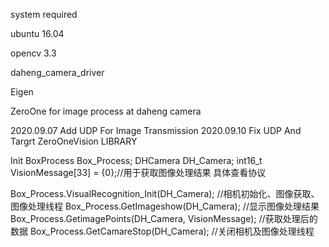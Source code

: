 system required

ubuntu 16.04

opencv 3.3

daheng_camera_driver

Eigen 

ZeroOne for image process at daheng camera 

2020.09.07  Add UDP For Image  Transmission
2020.09.10  Fix UDP And Targrt ZeroOneVision LIBRARY 

Init 
BoxProcess Box_Process;
DHCamera   DH_Camera;
int16_t VisionMessage[33] = {0};//用于获取图像处理结果  具体查看协议

Box_Process.VisualRecognition_Init(DH_Camera);        //相机初始化、图像获取、图像处理线程
Box_Process.GetImageshow(DH_Camera);                  //显示图像处理结果
Box_Process.GetimagePoints(DH_Camera, VisionMessage); //获取处理后的数据
Box_Process.GetCamareStop(DH_Camera);     	      //关闭相机及图像处理线程
